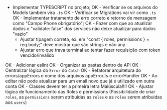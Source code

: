 * Implementar TYPESCRIPT no projeto;
  OK - Verificar se os arquivos do Models também vira `.ts`
  OK - Verificar se Migrations vai vir como `.ts`
  OK - Implementar tratamento de erro correto e retorno de mensagem como "Campo Phone obrigatório";
  OK - Fazer com que ao atualizar dados o "validate: false" dos services não deixe atualizar para dados "vazio"
  - Ajustar tipagem correta, ex: em "const { roles, permissions } = req.body;" deve mostrar que são strings e não any
  - Ajustar erro que trava terminal ao tentar fazer requisição com token vencido/invalido

OK - Adicionar eslint
OK - Organizar as pastas dentro de API
OK - Centralizar lógica do `Error` do `Catch`
OK - Refatorar arquitetura do errors/appErrors e nome dos arquivos appError.ts e errorHandler
OK - Ao editar não pode atualizar para um email novo que já é utilizado em outra conta
OK - Classes devem ter a primeira letra Maiúscula!!!!
OK - Ajustar lógica de funcionamento das Roles e permissions (Possibilidade de criar `roles`, as `permissions` serem atribuidas as `roles` e as `roles` serem atribuidas aos `users`)
  

